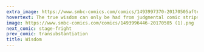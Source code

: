 ```yaml
---
extra_image: https://www.smbc-comics.com/comics/1493997370-20170505after (1).png
hovertext: The true wisdom can only be had from judgmental comic strips.
image: https://www.smbc-comics.com/comics/1493996446-20170505 (1).png
next_comic: stage-fright
prev_comic: transubstantiation
title: Wisdom
---
```


